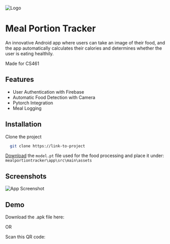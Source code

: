 
![Logo](https://imgur.com/XmvLCDh.png)


# Meal Portion Tracker

An innovative Android app where users can take an image of their food, and the app automatically calculates their calories and determines whether the user is eating healthily.

Made for CS461

## Features

- User Authentication with Firebase
- Automatic Food Detection with Camera
- Pytorch Integration
- Meal Logging


## Installation

Clone the project

```bash
  git clone https://link-to-project
```

[Download](https://bit.ly/mpt-model) the `model.pt` file used for the food processing and place it under: `mealportiontracker\app\src\main\assets`


## Screenshots

![App Screenshot](https://via.placeholder.com/468x300?text=App+Screenshot+Here)


## Demo

Download the .apk file here: 

OR

Scan this QR code:

